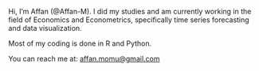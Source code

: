 Hi, I’m Affan (@Affan-M). I did my studies and am currently working in the field of Economics and Econometrics, specifically time series forecasting and data visualization.

Most of my coding is done in R and Python.

You can reach me at:
affan.momu@gmail.com
